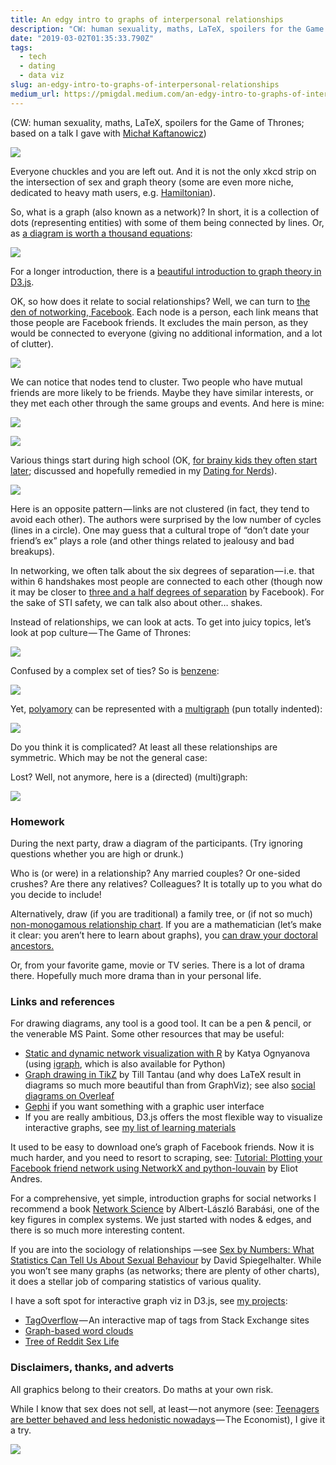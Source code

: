 ```yaml
---
title: An edgy intro to graphs of interpersonal relationships
description: "CW: human sexuality, maths, LaTeX, spoilers for the Game of Thrones"
date: "2019-03-02T01:35:33.790Z"
tags:
  - tech
  - dating
  - data viz
slug: an-edgy-intro-to-graphs-of-interpersonal-relationships
medium_url: https://pmigdal.medium.com/an-edgy-intro-to-graphs-of-interpersonal-relationships-ba26fa415f29
---
```


(CW: human sexuality, maths, LaTeX, spoilers for the Game of Thrones; based on a talk I gave with [Michał Kaftanowicz](https://kaftanowicz.com/))

![](./00.png)

Everyone chuckles and you are left out. And it is not the only xkcd strip on the intersection of sex and graph theory (some are even more niche, dedicated to heavy math users, e.g. [Hamiltonian](https://xkcd.com/230/)).

So, what is a graph (also known as a network)? In short, it is a collection of dots (representing entities) with some of them being connected by lines. Or, as [a diagram is worth a thousand equations](https://medium.com/inbrowserai/simple-diagrams-of-convoluted-neural-networks-39c097d2925b):

![](./01.png)

For a longer introduction, there is a [beautiful introduction to graph theory in D3.js](https://mrpandey.github.io/d3graphTheory/index.html).

OK, so how does it relate to social relationships? Well, we can turn to [the den of notworking, Facebook](http://phdcomics.com/comics/archive.php?comicid=877). Each node is a person, each link means that those people are Facebook friends. It excludes the main person, as they would be connected to everyone (giving no additional information, and a lot of clutter).

![](./02.png)

We can notice that nodes tend to cluster. Two people who have mutual friends are more likely to be friends. Maybe they have similar interests, or they met each other through the same groups and events. And here is mine:

![](./03.jpg)

![](./04.jpg)

Various things start during high school (OK, [for brainy kids they often start later](https://www.gnxp.com/blog/2007/04/intercourse-and-intelligence.php); discussed and hopefully remedied in my [Dating for Nerds](https://medium.com/@pmigdal/dating-for-nerds-part-1-problem-diagnosis-c9bfac104c7)).

![](./05.jpeg)

Here is an opposite pattern — links are not clustered (in fact, they tend to avoid each other). The authors were surprised by the low number of cycles (lines in a circle). One may guess that a cultural trope of “don’t date your friend’s ex” plays a role (and other things related to jealousy and bad breakups).

In networking, we often talk about the six degrees of separation — i.e. that within 6 handshakes most people are connected to each other (though now it may be closer to [three and a half degrees of separation](https://research.fb.com/three-and-a-half-degrees-of-separation/) by Facebook). For the sake of STI safety, we can talk also about other… shakes.

Instead of relationships, we can look at acts. To get into juicy topics, let’s look at pop culture — The Game of Thrones:

![](./06.jpeg)

Confused by a complex set of ties? So is [benzene](https://en.wikipedia.org/wiki/Benzene):

![](./07.jpeg)

Yet, [polyamory](https://en.wikipedia.org/wiki/Polyamory) can be represented with a [multigraph](https://en.wikipedia.org/wiki/Multigraph) (pun totally indented):

![](./08.jpeg)

Do you think it is complicated? At least all these relationships are symmetric. Which may be not the general case:

Lost? Well, not anymore, here is a (directed) (multi)graph:

![](./09.png)

### Homework

During the next party, draw a diagram of the participants. (Try ignoring questions whether you are high or drunk.)

Who is (or were) in a relationship? Any married couples? Or one-sided crushes? Are there any relatives? Colleagues? It is totally up to you what do you decide to include!

Alternatively, draw (if you are traditional) a family tree, or (if not so much) [non-monogamous relationship chart](https://www.reddit.com/r/polyamory/comments/2dmvx2/i_really_like_relationship_diagrams_lets_share/). If you are a mathematician (let’s make it clear: you aren’t here to learn about graphs), you [can draw your doctoral ancestors.](https://github.com/davidalber/geneagrapher)

Or, from your favorite game, movie or TV series. There is a lot of drama there. Hopefully much more drama than in your personal life.

### Links and references

For drawing diagrams, any tool is a good tool. It can be a pen & pencil, or the venerable MS Paint. Some other resources that may be useful:

- [Static and dynamic network visualization with R](http://kateto.net/network-visualization) by Katya Ognyanova (using [igraph](https://igraph.org/), which is also available for Python)
- [Graph drawing in TikZ](http://www.tcs.uni-luebeck.de/downloads/mitarbeiter/tantau/2012-gd-presentation.pdf) by Till Tantau (and why does LaTeX result in diagrams so much more beautiful than from GraphViz); see also [social diagrams on Overleaf](https://www.overleaf.com/read/srqwxhmxsxbd)
- [Gephi](https://gephi.org/) if you want something with a graphic user interface
- If you are really ambitious, D3.js offers the most flexible way to visualize interactive graphs, see [my list of learning materials](http://p.migdal.pl/2016/02/09/d3js-icm-kfnrd.html)

It used to be easy to download one’s graph of Facebook friends. Now it is much harder, and you need to resort to scraping, see: [Tutorial: Plotting your Facebook friend network using NetworkX and python-louvain](https://ndres.me/post/friend-graph-tutorial/) by Eliot Andres.

For a comprehensive, yet simple, introduction graphs for social networks I recommend a book [Network Science](http://networksciencebook.com/) by Albert-László Barabási, one of the key figures in complex systems. We just started with nodes & edges, and there is so much more interesting content.

If you are into the sociology of relationships —see [Sex by Numbers: What Statistics Can Tell Us About Sexual Behaviour](https://www.goodreads.com/book/show/25266687-sex-by-numbers) by David Spiegelhalter. While you won’t see many graphs (as networks; there are plenty of other charts), it does a stellar job of comparing statistics of various quality.

I have a soft spot for interactive graph viz in D3.js, see [my projects](http://p.migdal.pl/projects/):

- [TagOverflow](https://github.com/stared/tagoverflow) — An interactive map of tags from Stack Exchange sites
- [Graph-based word clouds](https://github.com/stared/nalogi-viz)
- [Tree of Reddit Sex Life](https://observablehq.com/@stared/tree-of-reddit-sex-life)

### Disclaimers, thanks, and adverts

All graphics belong to their creators. Do maths at your own risk.

While I know that sex does not sell, at least — not anymore (see: [Teenagers are better behaved and less hedonistic nowadays](https://www.economist.com/international/2018/01/10/teenagers-are-better-behaved-and-less-hedonistic-nowadays) — The Economist), I give it a try.

![](./10.png)
